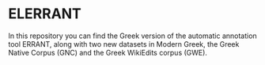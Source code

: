 # ELERRANT
In this repository you can find the Greek version of the automatic annotation tool ERRANT, along with two new datasets in Modern Greek, the Greek Native Corpus (GNC) and the Greek WikiEdits corpus (GWE).
